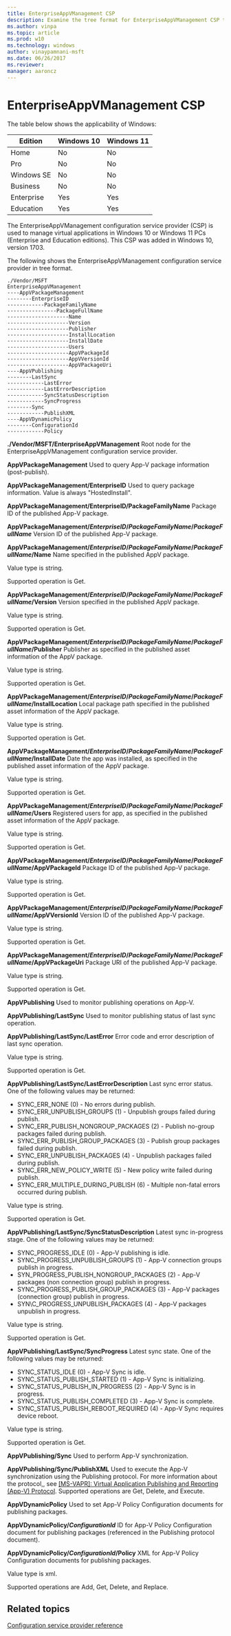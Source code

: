 ```yaml
---
title: EnterpriseAppVManagement CSP
description: Examine the tree format for EnterpriseAppVManagement CSP to manage virtual applications in Windows 10 or Windows 11 PCs. (Enterprise and Education editions).
ms.author: vinpa
ms.topic: article
ms.prod: w10
ms.technology: windows
author: vinaypamnani-msft
ms.date: 06/26/2017
ms.reviewer:
manager: aaroncz
---
```


# EnterpriseAppVManagement CSP

The table below shows the applicability of Windows:

|Edition|Windows 10|Windows 11|
|--- |--- |--- |
|Home|No|No|
|Pro|No|No|
|Windows SE|No|No|
|Business|No|No|
|Enterprise|Yes|Yes|
|Education|Yes|Yes|

The EnterpriseAppVManagement configuration service provider (CSP) is used to manage virtual applications in Windows 10 or Windows 11 PCs (Enterprise and Education editions). This CSP was added in Windows 10, version 1703.

The following shows the EnterpriseAppVManagement configuration service provider in tree format.
```
./Vendor/MSFT
EnterpriseAppVManagement
----AppVPackageManagement
--------EnterpriseID
------------PackageFamilyName
----------------PackageFullName
--------------------Name
--------------------Version
--------------------Publisher
--------------------InstallLocation
--------------------InstallDate
--------------------Users
--------------------AppVPackageId
--------------------AppVVersionId
--------------------AppVPackageUri
----AppVPublishing
--------LastSync
------------LastError
------------LastErrorDescription
------------SyncStatusDescription
------------SyncProgress
--------Sync
------------PublishXML
----AppVDynamicPolicy
--------ConfigurationId
------------Policy
```
**./Vendor/MSFT/EnterpriseAppVManagement**
Root node for the EnterpriseAppVManagement configuration service provider.

**AppVPackageManagement**
Used to query App-V package information (post-publish).

**AppVPackageManagement/EnterpriseID**
Used to query package information. Value is always &quot;HostedInstall&quot;.

**AppVPackageManagement/EnterpriseID/PackageFamilyName**
Package ID of the published App-V package.

**AppVPackageManagement/*EnterpriseID*/*PackageFamilyName*/*PackageFullName***
Version ID of the published App-V package.

**AppVPackageManagement/*EnterpriseID*/*PackageFamilyName*/*PackageFullName*/Name**
Name specified in the published AppV package.

Value type is string.

Supported operation is Get.

**AppVPackageManagement/*EnterpriseID*/*PackageFamilyName*/*PackageFullName*/Version**
Version specified in the published AppV package.

Value type is string.

Supported operation is Get.

**AppVPackageManagement/*EnterpriseID*/*PackageFamilyName*/*PackageFullName*/Publisher**
Publisher as specified in the published asset information of the AppV package.

Value type is string.

Supported operation is Get.

**AppVPackageManagement/*EnterpriseID*/*PackageFamilyName*/*PackageFullName*/InstallLocation**
Local package path specified in the published asset information of the AppV package.

Value type is string.

Supported operation is Get.

**AppVPackageManagement/*EnterpriseID*/*PackageFamilyName*/*PackageFullName*/InstallDate**
Date the app was installed, as specified in the published asset information of the AppV package.

Value type is string.

Supported operation is Get.

**AppVPackageManagement/*EnterpriseID*/*PackageFamilyName*/*PackageFullName*/Users**
Registered users for app, as specified in the published asset information of the AppV package.

Value type is string.

Supported operation is Get.

**AppVPackageManagement/*EnterpriseID*/*PackageFamilyName*/*PackageFullName*/AppVPackageId**
   Package ID of the published App-V package.

Value type is string.

Supported operation is Get.

**AppVPackageManagement/*EnterpriseID*/*PackageFamilyName*/*PackageFullName*/AppVVersionId**
Version ID of the published App-V package.

Value type is string.

Supported operation is Get.

**AppVPackageManagement/*EnterpriseID*/*PackageFamilyName*/*PackageFullName*/AppVPackageUri**
Package URI of the published App-V package.

Value type is string.

Supported operation is Get.

**AppVPublishing**
Used to monitor publishing operations on App-V.

**AppVPublishing/LastSync**
Used to monitor publishing status of last sync operation.

**AppVPublishing/LastSync/LastError**
Error code and error description of last sync operation.

Value type is string.

Supported operation is Get.

**AppVPublishing/LastSync/LastErrorDescription**
Last sync error status. One of the following values may be returned:

- SYNC\_ERR_NONE (0) - No errors during publish.
- SYNC\_ERR\_UNPUBLISH_GROUPS (1) - Unpublish groups failed during publish.
- SYNC\_ERR\_PUBLISH\_NONGROUP_PACKAGES (2) - Publish no-group packages failed during publish.
- SYNC\_ERR\_PUBLISH\_GROUP_PACKAGES (3) - Publish group packages failed during publish.
- SYNC\_ERR\_UNPUBLISH_PACKAGES (4) - Unpublish packages failed during publish.
- SYNC\_ERR\_NEW_POLICY_WRITE (5) - New policy write failed during publish.
- SYNC\_ERR\_MULTIPLE\_DURING_PUBLISH (6) - Multiple non-fatal errors occurred during publish.

Value type is string.

Supported operation is Get.

**AppVPublishing/LastSync/SyncStatusDescription**
Latest sync in-progress stage. One of the following values may be returned:

- SYNC\_PROGRESS_IDLE (0) - App-V publishing is idle.
- SYNC\_PROGRESS\_UNPUBLISH_GROUPS (1) - App-V connection groups publish in progress.
- SYN\_PROGRESS\_PUBLISH\_NONGROUP_PACKAGES (2) - App-V packages (non connection group) publish in progress.
- SYNC\_PROGRESS\_PUBLISH\_GROUP_PACKAGES (3) - App-V packages (connection group) publish in progress.
- SYN\C_PROGRESS_UNPUBLISH_PACKAGES (4) - App-V packages unpublish in progress.

Value type is string.

Supported operation is Get.

**AppVPublishing/LastSync/SyncProgress**
Latest sync state. One of the following values may be returned:

- SYNC\_STATUS_IDLE (0) - App-V Sync is idle.
- SYNC\_STATUS\_PUBLISH_STARTED (1) - App-V Sync is initializing.
- SYNC\_STATUS\_PUBLISH\_IN_PROGRESS (2) - App-V Sync is in progress.
- SYNC\_STATUS\_PUBLISH\_COMPLETED (3) - App-V Sync is complete.
- SYNC\_STATUS\_PUBLISH\_REBOOT_REQUIRED (4) - App-V Sync requires device reboot.

Value type is string.

Supported operation is Get.

**AppVPublishing/Sync**
Used to perform App-V synchronization.

**AppVPublishing/Sync/PublishXML**
Used to execute the App-V synchronization using the Publishing protocol. For more information about the protocol,, see [[MS-VAPR]: Virtual Application Publishing and Reporting (App-V) Protocol](/openspecs/windows_protocols/ms-vapr/a05e030d-4fb9-4c8d-984b-971253b62be8).
Supported operations are Get, Delete, and Execute.

**AppVDynamicPolicy**
Used to set App-V Policy Configuration documents for publishing packages.

**AppVDynamicPolicy/*ConfigurationId***
ID for App-V Policy Configuration document for publishing packages (referenced in the Publishing protocol document).

**AppVDynamicPolicy/*ConfigurationId*/Policy**
XML for App-V Policy Configuration documents for publishing packages.

Value type is xml.

Supported operations are Add, Get, Delete, and Replace.

## Related topics

[Configuration service provider reference](index.yml)